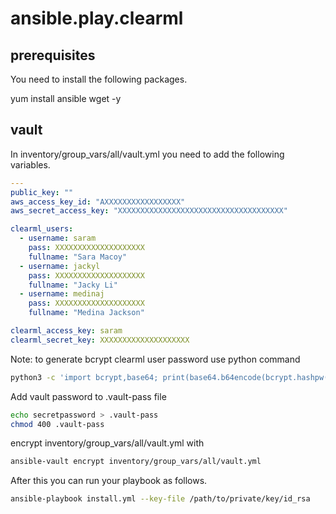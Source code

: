 # ansible.play.clearml

## prerequisites

You need to install the following packages.

yum install ansible wget -y

## vault

In inventory/group_vars/all/vault.yml you need to add the following variables.


```yaml
---
public_key: ""
aws_access_key_id: "AXXXXXXXXXXXXXXXXX"
aws_secret_access_key: "XXXXXXXXXXXXXXXXXXXXXXXXXXXXXXXXXXXXX"

clearml_users:
  - username: saram
    pass: XXXXXXXXXXXXXXXXXXXX
    fullname: "Sara Macoy"
  - username: jackyl
    pass: XXXXXXXXXXXXXXXXXXXX
    fullname: "Jacky Li"
  - username: medinaj
    pass: XXXXXXXXXXXXXXXXXXXX
    fullname: "Medina Jackson"

clearml_access_key: saram
clearml_secret_key: XXXXXXXXXXXXXXXXXXXX

```
Note: to generate bcrypt clearml user password use python command
```bash
python3 -c 'import bcrypt,base64; print(base64.b64encode(bcrypt.hashpw("pass123".encode(), bcrypt.gensalt())))'
```

Add vault password to .vault-pass file
```bash
echo secretpassword > .vault-pass
chmod 400 .vault-pass
```

encrypt inventory/group_vars/all/vault.yml with
```bash
ansible-vault encrypt inventory/group_vars/all/vault.yml
```

After this you can run your playbook as follows.

```bash
ansible-playbook install.yml --key-file /path/to/private/key/id_rsa
```
